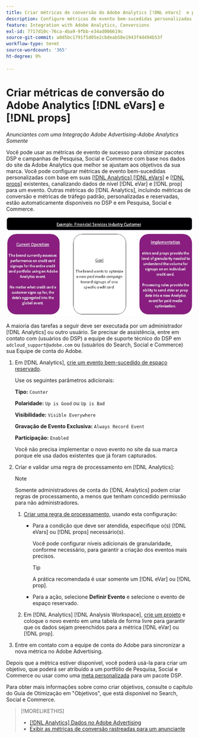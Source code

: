 ```yaml
---
title: Criar métricas de conversão do Adobe Analytics [!DNL eVars]  e props
description: Configure métricas de evento bem-sucedidas personalizadas usando dados de nível  [!DNL eVar] e  [!DNL prop].
feature: Integration with Adobe Analytics, Conversions
exl-id: 7717d10c-76ca-4ba9-9fbb-e34ad006619c
source-git-commit: a0d5bc1791f5d05e2cbdeab58e1943f4d494b53f
workflow-type: tm+mt
source-wordcount: '365'
ht-degree: 0%

---
```


# Criar métricas de conversão do Adobe Analytics [!DNL eVars] e [!DNL props]

*Anunciantes com uma Integração Adobe Advertising-Adobe Analytics Somente*

Você pode usar as métricas de evento de sucesso para otimizar pacotes DSP e campanhas de Pesquisa, Social e Commerce com base nos dados do site da Adobe Analytics que melhor se ajustam aos objetivos da sua marca. Você pode configurar métricas de evento bem-sucedidas personalizadas com base em suas [[!DNL Analytics] [!DNL eVars]](https://experienceleague.adobe.com/docs/analytics/components/dimensions/evar.html) e [[!DNL props]](https://experienceleague.adobe.com/docs/analytics/components/dimensions/prop.html) existentes, canalizando dados de nível [!DNL eVar] e [!DNL prop] para um evento. Outras métricas do [!DNL Analytics], incluindo métricas de conversão e métricas de tráfego padrão, personalizadas e reservadas, estão automaticamente disponíveis no DSP e em Pesquisa, Social e Commerce.

![Exemplo de uso](/help/integrations/assets/a4adc-conversion-evar-example.jpg "Exemplo de uso")

A maioria das tarefas a seguir deve ser executada por um administrador [!DNL Analytics] ou outro usuário. Se precisar de assistência, entre em contato com (usuários do DSP) a equipe de suporte técnico do DSP em `adcloud_support@adobe.com` ou (usuários do Search, Social e Commerce) sua Equipe de conta do Adobe.

1. Em [!DNL Analytics], [crie um evento bem-sucedido de espaço reservado](https://experienceleague.adobe.com/docs/analytics/admin/admin-tools/manage-report-suites/edit-report-suite/conversion-variables/success-events/success-event.html?lang=en).

   Use os seguintes parâmetros adicionais:

   **Tipo:** `Counter`

   **Polaridade:** `Up is Good` ou `Up is Bad`

   **Visibilidade:** `Visible Everywhere`

   **Gravação de Evento Exclusiva:** `Always Record Event`

   **Participação:** `Enabled`

   Você não precisa implementar o novo evento no site da sua marca porque ele usa dados existentes que já foram capturados.

1. Criar e validar uma regra de processamento em [!DNL Analytics]:

   >[!NOTE]
   >
   >Somente administradores de conta do [!DNL Analytics] podem criar regras de processamento, a menos que tenham concedido permissão para não administradores.

   1. [Criar uma regra de processamento](https://experienceleague.adobe.com/docs/analytics/admin/admin-tools/manage-report-suites/edit-report-suite/report-suite-general/c-processing-rules/c-processing-rules-configuration/t-processing-rules.html?lang=en), usando esta configuração:

      * Para a condição que deve ser atendida, especifique o(s) [!DNL eVars] ou [!DNL props] necessário(s).

        Você pode configurar níveis adicionais de granularidade, conforme necessário, para garantir a criação dos eventos mais precisos.

        >[!TIP]
        >
        >A prática recomendada é usar somente um [!DNL eVar] ou [!DNL prop].

      * Para a ação, selecione **Definir Evento** e selecione o evento de espaço reservado.

   1. Em [!DNL Analytics] [!DNL Analysis Workspace], [crie um projeto](https://experienceleague.adobe.com/docs/analytics/analyze/analysis-workspace/home.html) e coloque o novo evento em uma tabela de forma livre para garantir que os dados sejam preenchidos para a métrica [!DNL eVar] ou [!DNL prop].

1. Entre em contato com a equipe de conta do Adobe para sincronizar a nova métrica no Adobe Advertising.

Depois que a métrica estiver disponível, você poderá usá-la para criar um objetivo, que poderá ser atribuído a um portfólio de Pesquisa, Social e Commerce ou usar como uma [meta personalizada](/help/dsp/optimization/custom-goal.md) para um pacote DSP.

Para obter mais informações sobre como criar objetivos, consulte o capítulo do Guia de Otimização em &quot;Objetivos&quot;, que está disponível no Search, Social e Commerce.

>[!MORELIKETHIS]
>
>* [[!DNL Analytics] Dados no Adobe Advertising](/help/integrations/analytics/analytics-data-in-advertising.md)
>* [Exibir as métricas de conversão rastreadas para um anunciante](/help/search-social-commerce/admin/conversion-metrics/conversion-metric-view-tracked.md)
